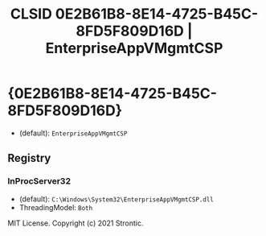 ﻿---
title: "CLSID 0E2B61B8-8E14-4725-B45C-8FD5F809D16D | EnterpriseAppVMgmtCSP"
excerpt: What is COM-Object CLSID 0E2B61B8-8E14-4725-B45C-8FD5F809D16D?
---

# {0E2B61B8-8E14-4725-B45C-8FD5F809D16D}

* (default): `EnterpriseAppVMgmtCSP`

## Registry


### InProcServer32

* (default): `C:\Windows\System32\EnterpriseAppVMgmtCSP.dll`
* ThreadingModel: `Both`

MIT License. Copyright (c) 2021 Strontic.


